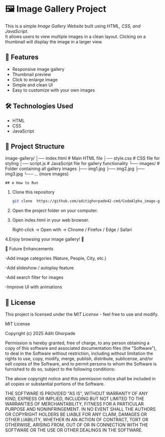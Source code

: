 # 🖼️ Image Gallery Project

This is a simple *Image Gallery Website* built using *HTML, CSS, and JavaScript*.  
It allows users to view multiple images in a clean layout. Clicking on a thumbnail will display the image in a larger view.

## 🚀 Features
- Responsive image gallery
- Thumbnail preview
- Click to enlarge image
- Simple and clean UI
- Easy to customize with your own images

## 🛠️ Technologies Used
- HTML  
- CSS  
- JavaScript  

## 📂 Project Structure
image-gallery/
│── index.html        # Main HTML file
│── style.css         # CSS file for styling
│── script.js         # JavaScript file for gallery functionality
└── images/           # Folder containing all gallery images
    ├── img1.jpg
    ├── img2.jpg
    ├── img3.jpg
    └── ... (more images)

    ## ⚙️ How to Run
1. Clone this repository  
   ```bash
   git clone  https://github.com/aditighorpade42-cmd/CodeAlpha_image-gallery

2. Open the project folder on your computer.
3. Open index.html in your web browser.
   
   Right-click → Open with → Chrome / Firefox / Edge / Safari

4.Enjoy browsing your image gallery! 🎉


📌 Future Enhancements

-Add image categories (Nature, People, City, etc.)

-Add slideshow / autoplay feature

-Add search filter for images

-Improve UI with animations


## 📜 License
This project is licensed under the *MIT License* - feel free to use and modify.

MIT License

Copyright (c) 2025 Aditi Ghorpade

Permission is hereby granted, free of charge, to any person obtaining a copy
of this software and associated documentation files (the "Software"), to deal
in the Software without restriction, including without limitation the rights
to use, copy, modify, merge, publish, distribute, sublicense, and/or sell
copies of the Software, and to permit persons to whom the Software is
furnished to do so, subject to the following conditions:

The above copyright notice and this permission notice shall be included in all
copies or substantial portions of the Software.

THE SOFTWARE IS PROVIDED "AS IS", WITHOUT WARRANTY OF ANY KIND, EXPRESS OR
IMPLIED, INCLUDING BUT NOT LIMITED TO THE WARRANTIES OF MERCHANTABILITY,
FITNESS FOR A PARTICULAR PURPOSE AND NONINFRINGEMENT. IN NO EVENT SHALL THE
AUTHORS OR COPYRIGHT HOLDERS BE LIABLE FOR ANY CLAIM, DAMAGES OR OTHER
LIABILITY, WHETHER IN AN ACTION OF CONTRACT, TORT OR OTHERWISE, ARISING FROM,
OUT OF OR IN CONNECTION WITH THE SOFTWARE OR THE USE OR OTHER DEALINGS IN THE
SOFTWARE.
